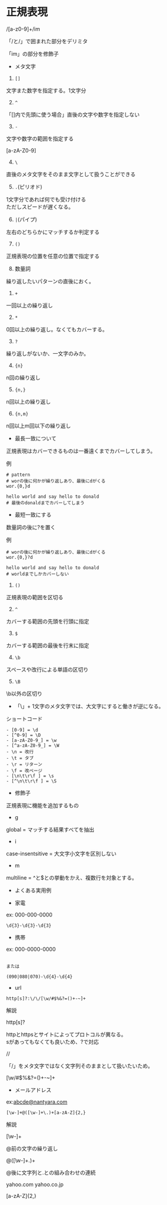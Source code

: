 # 正規表現  

/[a-z0-9]+/im  

「/と/」で囲まれた部分をデリミタ  

「im」の部分を修飾子  

- メタ文字  

1. ```[]```  

文字また数字を指定する。1文字分  

2. ```^```  

「[]内で先頭に使う場合」直後の文字や数字を指定しない  

3. ```-```  

文字や数字の範囲を指定する  

[a-zA-Z0-9]


4. ```\```  

直後のメタ文字をそのまま文字として扱うことができる  

5. ```.```(ピリオド)  

1文字分であれば何でも受け付ける  
ただしスピードが遅くなる。  


6. ```|```(パイプ)  

左右のどちらかにマッチするか判定する  

7. ```()```  

正規表現の位置を任意の位置で指定する  

8. 数量詞  

繰り返したいパターンの直後におく。  

1. ```+```  

一回以上の繰り返し  

2.  ```*```  

0回以上の繰り返し。なくてもカバーする。  

3. ```?```  

繰り返しがないか、一文字のみか。  

4. ```{n}```  

n回の繰り返し  

5. ```{n,}```  

n回以上の繰り返し  

6. ```{n,m}```  

n回以上m回以下の繰り返し  


- 最長一致について  

正規表現はカバーできるものは一番遠くまでカバーしてしまう。  

例  

```
# pattern
# worの後に何かが繰り返しあり、最後にdがくる
wor.{0,}d

hello world and say hello to donald
# 最後のdonaldまでカバーしてしまう
```

- 最短一致にする  

数量詞の後に?を置く  

例  

```
# worの後に何かが繰り返しあり、最後にdがくる
wor.{0,}?d

hello world and say hello to donald
# worldまでしかカバーしない
```

1. ```()```  

正規表現の範囲を区切る  


2. ```^```  

カバーする範囲の先頭を行頭に指定  

3. ```$```  

カバーする範囲の最後を行末に指定

4. ```\b```  

スペースや改行による単語の区切り  

5. ```\B```  

\b以外の区切り  


- 「\」+ 1文字のメタ文字では、大文字にすると働きが逆になる。  


ショートコード  
```
- [0-9] = \d  
- [^0-9] = \D  
- [a-zA-Z0-9_] = \w  
- [^a-zA-Z0-9_] = \W  
- \n = 改行  
- \t = タブ  
- \r = リターン  
- \f = 改ページ  
- [\n\t\r\f ] = \s  
- [^\n\t\r\f ] = \S  
```

- 修飾子  


正規表現に機能を追加するもの


- g  

global  = マッチする結果すべてを抽出  

- i  

case-insentsitive = 大文字小文字を区別しない  

- m  

multiline = ^と$との挙動をかえ、複数行を対象とする。  


- よくある実用例  

- 家電  

ex: 000-000-0000  

```\d{3}-\d{3}-\d{3}  ```

- 携帯  

ex: 000-0000-0000  

```\d{3}-\d{3}-\d{3}  

または  

(090|080|070)-\d{4}-\d{4}  
```

- url

```http[s]?:\/\/[\w/#$%&?=()+-~]+  ```

解説  

http[s]?  

httpとhttpsとサイトによってプロトコルが異なる。  
sがあってもなくても良いため、?で対応  

\/\/  

「/」をメタ文字ではなく文字列そのままとして扱いたいため。  

[\w/#$%&?=()+-~]+  

- メールアドレス  

ex:abcde@nantyara.com  

```[\w-]+@([\w-]+\.)+[a-zA-Z]{2,}  ```

解説  

[\w-]+  

@前の文字の繰り返し  

@([\w-]+\.)+  

@後に文字列と.との組み合わせの連続  


yahoo.com
yahoo.co.jp  

[a-zA-Z]{2,}
